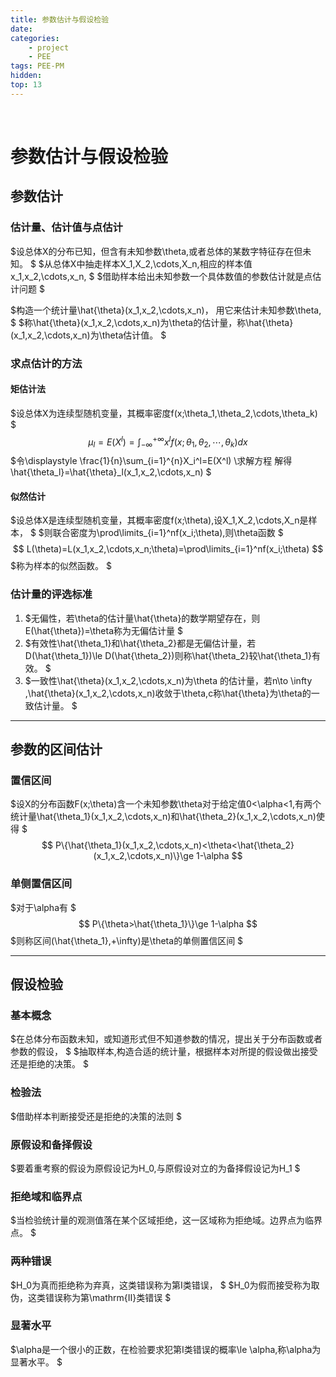 ```yaml
---
title: 参数估计与假设检验
date: 
categories: 
    - project
    - PEE
tags: PEE-PM
hidden: 
top: 13
---
```

&ensp;
<!-- more -->



# 参数估计与假设检验
## 参数估计
### 估计量、估计值与点估计
$设总体X的分布已知，但含有未知参数\theta,或者总体的某数字特征存在但未知。
$
$从总体X中抽走样本X_1,X_2,\cdots,X_n,相应的样本值x_1,x_2,\cdots,x_n,
$
$借助样本给出未知参数一个具体数值的参数估计就是点估计问题
$

$构造一个统计量\hat{\theta}(x_1,x_2,\cdots,x_n)，
用它来估计未知参数\theta,
$
$称\hat{\theta}(x_1,x_2,\cdots,x_n)为\theta的估计量，称\hat{\theta}(x_1,x_2,\cdots,x_n)为\theta估计值。
$

### 求点估计的方法
#### 矩估计法
$设总体X为连续型随机变量，其概率密度f(x;\theta_1,\theta_2,\cdots,\theta_k)
$
$$
\mu_l=E(X^l)=
\int_{-\infty}^{+\infty}x^lf(x;\theta_1,\theta_2,\cdots,\theta_k)dx
$$
$令\displaystyle
\frac{1}{n}\sum_{i=1}^{n}X_i^l=E(X^l)
\\求解方程
解得\hat{\theta_l}=\hat{\theta}_l(x_1,x_2,\cdots,x_n)
$

#### 似然估计
$设总体X是连续型随机变量，其概率密度f(x;\theta),设X_1,X_2,\cdots,X_n是样本，
$
$则联合密度为\prod\limits_{i=1}^nf(x_i;\theta),则\theta函数
$
$$
L(\theta)=L(x_1,x_2,\cdots,x_n;\theta)=\prod\limits_{i=1}^nf(x_i;\theta)
$$
$称为样本的似然函数。
$

### 估计量的评选标准
1. $无偏性，若\theta的估计量\hat{\theta}的数学期望存在，则E(\hat{\theta})=\theta称为无偏估计量
 $
2. $有效性\hat{\theta_1}和\hat{\theta_2}都是无偏估计量，若D(\hat{\theta_1})\le D(\hat{\theta_2})则称\hat{\theta_2}较\hat{\theta_1}有效。
   $
3. $一致性\hat{\theta}(x_1,x_2,\cdots,x_n)为\theta 的估计量，若n\to \infty ,\hat{\theta}(x_1,x_2,\cdots,x_n)收敛于\theta,c称\hat{\theta}为\theta的一致估计量。
 $
***

## 参数的区间估计
### 置信区间
$设X的分布函数F(x;\theta)含一个未知参数\theta对于给定值0<\alpha<1,有两个统计量\hat{\theta_1}(x_1,x_2,\cdots,x_n)和\hat{\theta_2}(x_1,x_2,\cdots,x_n)使得
$
$$
P\{\hat{\theta_1}(x_1,x_2,\cdots,x_n)<\theta<\hat{\theta_2}(x_1,x_2,\cdots,x_n)\}\ge 1-\alpha
$$

### 单侧置信区间
$对于\alpha有
$
$$
P\{\theta>\hat{\theta_1}\}\ge 1-\alpha
$$
$则称区间(\hat{\theta_1},+\infty)是\theta的单侧置信区间
$
***

## 假设检验
### 基本概念
$在总体分布函数未知，或知道形式但不知道参数的情况，提出关于分布函数或者参数的假设，
$
$抽取样本,构造合适的统计量，根据样本对所提的假设做出接受还是拒绝的决策。
$
### 检验法
$借助样本判断接受还是拒绝的决策的法则
$

### 原假设和备择假设
$要着重考察的假设为原假设记为H_0,与原假设对立的为备择假设记为H_1
$
### 拒绝域和临界点
$当检验统计量的观测值落在某个区域拒绝，这一区域称为拒绝域。边界点为临界点。
$
### 两种错误
$H_0为真而拒绝称为弃真，这类错误称为第I类错误，
$
$H_0为假而接受称为取伪，这类错误称为第\mathrm{II}类错误
$
### 显著水平
$\alpha是一个很小的正数，在检验要求犯第I类错误的概率\le \alpha,称\alpha为显著水平。
$

